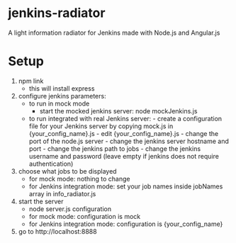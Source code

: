 jenkins-radiator
================

A light information radiator for Jenkins made with Node.js and Angular.js

Setup
======
1. npm link
    - this will install express
2. configure jenkins parameters:
    - to run in mock mode
        - start the mocked jenkins server: node mockJenkins.js
    - to run integrated with real Jenkins server:
            - create a configuration file for your Jenkins server by copying mock.js in {your_config_name}.js
            - edit {your_config_name}.js
            - change the port of the node.js server
            - change the jenkins server hostname and port
            - change the jenkins path to jobs
            - change the jenkins username and password (leave empty if jenkins does not require authentication)
3. choose what jobs to be displayed
    - for mock mode: nothing to change
    - for Jenkins integration mode: set your job names inside jobNames array in info_radiator.js
4. start the server
    - node server.js configuration
    - for mock mode: configuration is mock
    - for Jenkins integration mode: configuration is {your_config_name}
5. go to http://localhost:8888